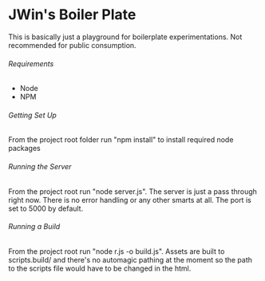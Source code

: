 JWin's Boiler Plate
===================

This is basically just a playground for boilerplate experimentations. Not recommended for public consumption.

###### Requirements

* Node
* NPM

###### Getting Set Up

From the project root folder run "npm install" to install required node packages

###### Running the Server

From the project root run "node server.js". The server is just a pass through right now. There is no error handling or any other smarts at all. The port is set to 5000 by default.

###### Running a Build

From the project root run "node r.js -o build.js". Assets are built to scripts.build/ and there's no automagic pathing at the moment so the path to the scripts file would have to be changed in the html.
